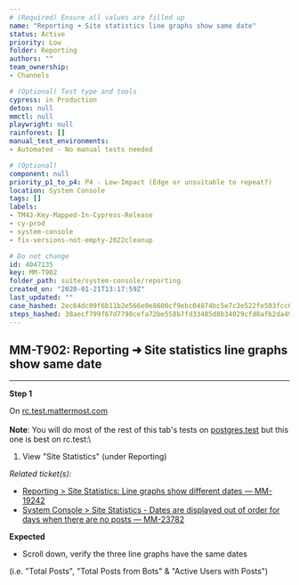 ```yaml
---
# (Required) Ensure all values are filled up
name: "Reporting ➜ Site statistics line graphs show same date"
status: Active
priority: Low
folder: Reporting
authors: ""
team_ownership: 
- Channels

# (Optional) Test type and tools
cypress: in Production
detox: null
mmctl: null
playwright: null
rainforest: []
manual_test_environments: 
- Automated - No manual tests needed

# (Optional)
component: null
priority_p1_to_p4: P4 - Low-Impact (Edge or unsuitable to repeat?)
location: System Console
tags: []
labels: 
- TM4J-Key-Mapped-In-Cypress-Release
- cy-prod
- system-console
- fix-versions-not-empty-2022cleanup

# Do not change
id: 4047135
key: MM-T902
folder_path: suite/system-console/reporting
created_on: "2020-01-21T13:17:59Z"
last_updated: ""
case_hashed: 2ec64dc09f6b11b2e566e0e8600cf9ebc04874bc5e7c3e522fe503fcc618adf9c439210348ed21d484251dae3403f435
steps_hashed: 38aecf799f67d7798cefa72be558b7fd33485d8b34029cfd8afb2da49659e448db3927bfa234ff0e25854967b85ae1e3
---
```


## MM-T902: Reporting ➜ Site statistics line graphs show same date

---

**Step 1**

On [rc.test.mattermost.com](https://rc.test.mattermost.com/)\
\
**Note**: You will do most of the rest of this tab's tests on [postgres.test](https://postgres.test.mattermost.com) but this one is best on rc.test:\\

1. View "Site Statistics" (under Reporting)

_Related ticket(s):_

- [Reporting > Site Statistics: Line graphs show different dates — MM-19242](http://19https%3A//mattermost.atlassian.net/browse/MM-242)
- [System Console > Site Statistics - Dates are displayed out of order for days when there are no posts — MM-23782](https://mattermost.atlassian.net/browse/MM-23782)

**Expected**

- Scroll down, verify the three line graphs have the same dates

(i.e. "Total Posts", "Total Posts from Bots" & "Active Users with Posts")
